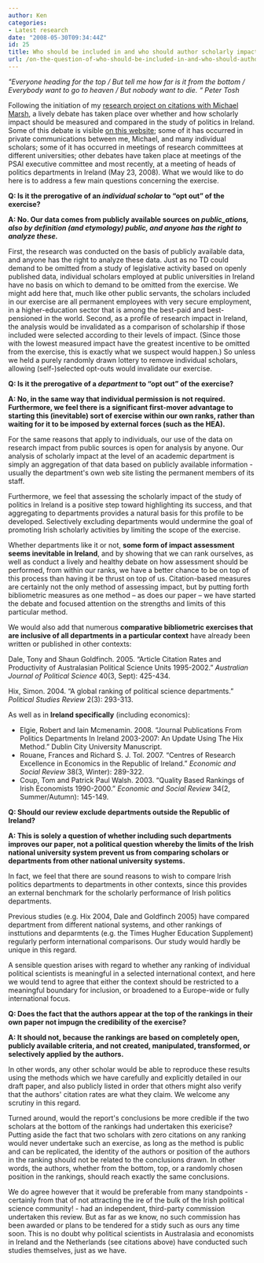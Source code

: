 ```yaml
---
author: Ken
categories:
- Latest research
date: "2008-05-30T09:34:44Z"
id: 25
title: Who should be included in and who should author scholarly impact assessments?
url: /on-the-question-of-who-should-be-included-in-and-who-should-author-scholarly-impact-assessment-reports/
---
```




<cite>"_Everyone heading for the top / But tell me how far is it from the bottom / Everybody want to go to heaven / But nobody want to die._ “ Peter Tosh</cite>


Following the initiation of my [research project on citations with Michael Marsh](http://www.tcd.ie/Political_Science/staff/kenneth_benoit/citations/prelimdata.html "Ranking of Politics Scholarship in Ireland"), a lively debate has taken place over whether and how scholarly impact should be measured and compared in the study of politics in Ireland. Some of this debate is visible [on this website](https://www.kenbenoit.net/?p=20#comments "Citation analysis commentary"); some of it has occurred in private communications between me, Michael, and many individual scholars; some of it has occurred in meetings of research committees at different universities; other debates have taken place at meetings of the PSAI executive committee and most recently, at a meeting of heads of politics departments in Ireland (May 23, 2008). What we would like to do here is to address a few main questions concerning the exercise.

**Q: Is it the prerogative of an _individual scholar_ to &ldquo;opt out&rdquo; of the exercise?**

**A: No. Our data comes from publicly available sources on _public_ations, also by definition (and etymology) public, and anyone has the right to analyze these._**

First, the research was conducted on the basis of publicly available data, and anyone has the right to analyze these data. Just as no TD could demand to be omitted from a study of legislative activity based on openly published data, individual scholars employed at public universities in Ireland have no basis on which to demand to be omitted from the exercise. We might add here that, much like other public servants, the scholars included in our exercise are all permanent employees with very secure employment, in a higher-education sector that is among the best-paid and best-pensioned in the world. Second, as a profile of research impact in Ireland, the analysis would be invalidated as a comparison of scholarship if those included were selected according to their levels of impact. (Since those with the lowest measured impact have the greatest incentive to be omitted from the exercise, this is exactly what we suspect would happen.) So unless we held a purely randomly drawn lottery to remove individual scholars, allowing (self-)selected opt-outs would invalidate our exercise.

**Q: Is it the prerogative of a _department_ to &ldquo;opt out&rdquo; of the exercise?**

**A: No, in the same way that individual permission is not required. Furthermore, we feel there is a significant first-mover advantage to starting this (inevitable) sort of exercise within our own ranks, rather than waiting for it to be imposed by external forces (such as the HEA).**

For the same reasons that apply to individuals, our use of the data on research impact from public sources is open for analysis by anyone. Our analysis of scholarly impact at the level of an academic department is simply an aggregation of that data based on publicly available information - usually the department's own web site listing the permanent members of its staff.

Furthermore, we feel that assessing the scholarly impact of the study of politics in Ireland is a positive step toward highlighting its success, and that aggregating to departments provides a natural basis for this profile to be developed. Selectively excluding departments would undermine the goal of promoting Irish scholarly activities by limiting the scope of the exercise.

Whether departments like it or not, **some form of impact assessment seems inevitable in Ireland**, and by showing that we can rank ourselves, as well as conduct a lively and healthy debate on how assessment should be performed, from within our ranks, we have a better chance to be on top of this process than having it be thrust on top of us. Citation-based measures are certainly not the only method of assessing impact, but by putting forth bibliometric measures as one method &#8211; as does our paper &#8211; we have started the debate and focused attention on the strengths and limits of this particular method.

We would also add that numerous **comparative bibliometric exercises that are inclusive of all departments in a particular context** have already been written or published in other contexts:


Dale, Tony and Shaun Goldfinch. 2005. &ldquo;Article Citation Rates and Productivity of Australasian Political Science Units 1995-2002.&rdquo; _Australian Journal of Political Science_ 40(3, Sept): 425-434.



Hix, Simon. 2004. &#8220;A global ranking of political science departments.&#8221; _Political Studies Review_ 2(3): 293-313.


As well as in **Ireland specifically** (including economics):


  - Elgie, Robert and Iain Mcmenamin. 2008. &ldquo;Journal Publications From Politics Departments In Ireland 2003-2007: An Update Using The Hix Method.&rdquo; Dublin City University Manuscript.
  - Rouane, Frances and Richard S. J. Tol. 2007. &ldquo;Centres of Research Excellence in Economics in the Republic of Ireland.&rdquo; _Economic and Social Review_ 38(3, Winter): 289-322.
  - Coup, Tom and Patrick Paul Walsh. 2003. &ldquo;Quality Based Rankings of Irish Economists 1990-2000.&rdquo; _Economic and Social Review_ 34(2, Summer/Autumn): 145-149.


**Q: Should our review exclude departments outside the Republic of Ireland?**

**A: This is solely a question of whether including such departments improves our paper, not a political question whereby the limits of the Irish national university system prevent us from comparing scholars or departments from other national university systems.**

In fact, we feel that there are sound reasons to wish to compare Irish politics departments to departments in other contexts, since this provides an external benchmark for the scholarly performance of Irish politics departments.

Previous studies (e.g. Hix 2004, Dale and Goldfinch 2005) have compared department from different national systems, and other rankings of insttutions and deparmtents (e.g. the Times Hugher Education Supplement) regularly perform international comparisons. Our study would hardly be unique in this regard.

A sensible question arises with regard to whether any ranking of individual political scientists is meaningful in a selected international context, and here we would tend to agree that either the context should be restricted to a meaningful boundary for inclusion, or broadened to a Europe-wide or fully international focus.

**Q: Does the fact that the authors appear at the top of the rankings in their own paper not impugn the credibility of the exercise?**

**A: It should not, because the rankings are based on completely open, publicly available criteria, and not created, manipulated, transformed, or selectively applied by the authors.**

In other words, any other scholar would be able to reproduce these results using the methods which we have carefully and explicitly detailed in our draft paper, and also publicly listed in order that others might also verify that the authors' citation rates are what they claim. We welcome any scrutiny in this regard.

Turned around, would the report's conclusions be more credible if the two scholars at the bottom of the rankings had undertaken this exericise? Putting aside the fact that two scholars with zero citations on any ranking would never undertake such an exercise, as long as the method is public and can be replicated, the identity of the authors or position of the authors in the ranking should not be related to the conclusions drawn. In other words, the authors, whether from the bottom, top, or a randomly chosen position in the rankings, should reach exactly the same conclusions.

We do agree however that it would be preferable from many standpoints - certainly from that of not attracting the ire of the bulk of the Irish political science community! - had an independent, third-party commission undertaken this review. But as far as we know, no such commission has been awarded or plans to be tendered for a stidy such as ours any time soon. This is no doubt why political scientists in Australasia and economists in Ireland and the Netherlands (see citations above) have conducted such studies themselves, just as we have.


